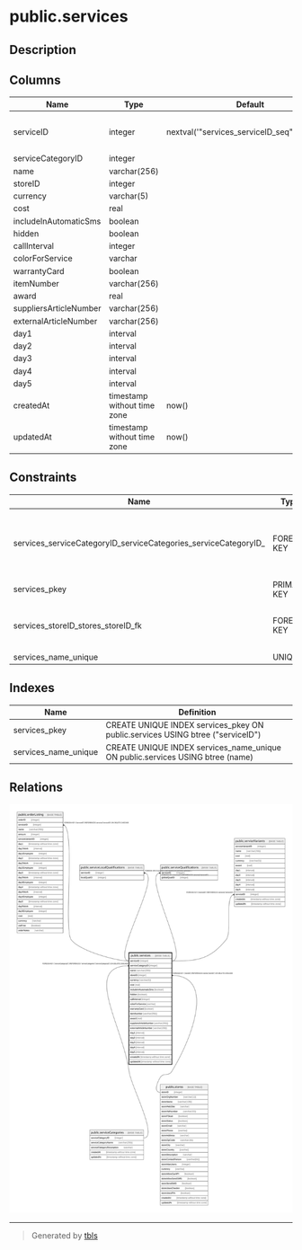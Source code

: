 # public.services

## Description

## Columns

| Name | Type | Default | Nullable | Children | Parents | Comment |
| ---- | ---- | ------- | -------- | -------- | ------- | ------- |
| serviceID | integer | nextval('"services_serviceID_seq"'::regclass) | false | [public.orderListing](public.orderListing.md) [public.serviceLocalQualifications](public.serviceLocalQualifications.md) [public.serviceQualifications](public.serviceQualifications.md) [public.serviceVariants](public.serviceVariants.md) |  |  |
| serviceCategoryID | integer |  | false |  | [public.serviceCategories](public.serviceCategories.md) |  |
| name | varchar(256) |  | false |  |  |  |
| storeID | integer |  | true |  | [public.stores](public.stores.md) |  |
| currency | varchar(5) |  | false |  |  |  |
| cost | real |  | false |  |  |  |
| includeInAutomaticSms | boolean |  | false |  |  |  |
| hidden | boolean |  | false |  |  |  |
| callInterval | integer |  | true |  |  |  |
| colorForService | varchar |  | false |  |  |  |
| warrantyCard | boolean |  | true |  |  |  |
| itemNumber | varchar(256) |  | true |  |  |  |
| award | real |  | false |  |  |  |
| suppliersArticleNumber | varchar(256) |  | true |  |  |  |
| externalArticleNumber | varchar(256) |  | true |  |  |  |
| day1 | interval |  | true |  |  |  |
| day2 | interval |  | true |  |  |  |
| day3 | interval |  | true |  |  |  |
| day4 | interval |  | true |  |  |  |
| day5 | interval |  | true |  |  |  |
| createdAt | timestamp without time zone | now() | false |  |  |  |
| updatedAt | timestamp without time zone | now() | false |  |  |  |

## Constraints

| Name | Type | Definition |
| ---- | ---- | ---------- |
| services_serviceCategoryID_serviceCategories_serviceCategoryID_ | FOREIGN KEY | FOREIGN KEY ("serviceCategoryID") REFERENCES "serviceCategories"("serviceCategoryID") ON DELETE CASCADE |
| services_pkey | PRIMARY KEY | PRIMARY KEY ("serviceID") |
| services_storeID_stores_storeID_fk | FOREIGN KEY | FOREIGN KEY ("storeID") REFERENCES stores("storeID") ON DELETE CASCADE |
| services_name_unique | UNIQUE | UNIQUE (name) |

## Indexes

| Name | Definition |
| ---- | ---------- |
| services_pkey | CREATE UNIQUE INDEX services_pkey ON public.services USING btree ("serviceID") |
| services_name_unique | CREATE UNIQUE INDEX services_name_unique ON public.services USING btree (name) |

## Relations

![er](public.services.svg)

---

> Generated by [tbls](https://github.com/k1LoW/tbls)
